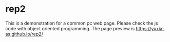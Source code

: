 # rep2
This is a demonstration for a common pc web page. Please check the js code with object oriented programming.
The page preview is https://yuxia-as.github.io/rep2/
